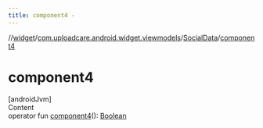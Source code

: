 ```yaml
---
title: component4 -
---
```

//[widget](../../index.md)/[com.uploadcare.android.widget.viewmodels](../index.md)/[SocialData](index.md)/[component4](component4.md)



# component4  
[androidJvm]  
Content  
operator fun [component4](component4.md)(): [Boolean](https://kotlinlang.org/api/latest/jvm/stdlib/kotlin/-boolean/index.html)  



